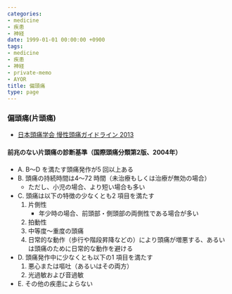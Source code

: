 ```yaml
---
categories:
- medicine
- 疾患
- 神経
date: 1999-01-01 00:00:00 +0900
tags:
- medicine
- 疾患
- 神経
- private-memo
- AYOR
title: 偏頭痛
type: page
---
```


### 偏頭痛(片頭痛)

- [日本頭痛学会 慢性頭痛ガイドライン
    2013](http://www.jhsnet.org/GUIDELINE/gl2013/gl2013_main.pdf)

#### 前兆のない片頭痛の診断基準（国際頭痛分類第2版、2004年）

- A. B～D を満たす頭痛発作が5 回以上ある
- B. 頭痛の持続時間は4～72 時間（未治療もしくは治療が無効の場合）
  - ただし、小児の場合、より短い場合も多い
- C. 頭痛は以下の特徴の少なくとも2 項目を満たす
    1. 片側性
        - 年少時の場合、前頭部・側頭部の両側性である場合が多い
    2. 拍動性
    3. 中等度～重度の頭痛
    4. 日常的な動作（歩行や階段昇降などの）により頭痛が増悪する、あるいは頭痛のために日常的な動作を避ける
- D. 頭痛発作中に少なくとも以下の1 項目を満たす
    1. 悪心または嘔吐（あるいはその両方）
    2. 光過敏および音過敏
- E. その他の疾患によらない
